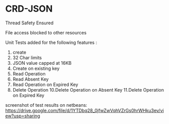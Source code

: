 # CRD-JSON

Thread Safety Ensured

File access blocked to other resources

Unit Tests added for the following features :
1. create
2. 32 Char limits
3. JSON value capped at 16KB
4. Create on existing key
5. Read Operation
6. Read Absent Key
7. Read Operation on Expired Key
9. Delete Operation
10.Delete Operation on Absent Key
11.Delete Operation on Expired Key

screenshot of test results on netbeans: 
https://drive.google.com/file/d/1YTDbq28_0jfwZwVqhVZrGs0hrWHku3ev/view?usp=sharing
